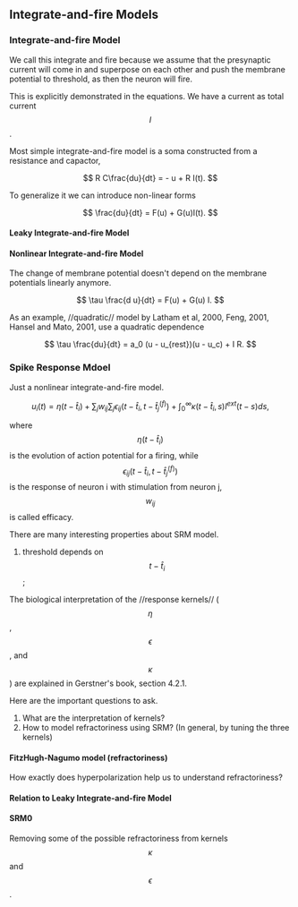 ## Integrate-and-fire Models


### Integrate-and-fire Model

We call this integrate and fire because we assume that the presynaptic current will come in and superpose on each other and push the membrane potential to threshold, as then the neuron will fire.

This is explicitly demonstrated in the equations. We have a current as total current $$I$$.

Most simple integrate-and-fire model is a soma constructed from a resistance and capactor,

$$
R C\frac{du}{dt} = - u + R I(t).
$$

To generalize it we can introduce non-linear forms

$$
\frac{du}{dt} = F(u) + G(u)I(t).
$$


#### Leaky Integrate-and-fire Model

#### Nonlinear Integrate-and-fire Model

The change of membrane potential doesn't depend on the membrane potentials linearly anymore.


$$
\tau \frac{d u}{dt} = F(u) + G(u) I.
$$

As an example, //quadratic// model by Latham et al, 2000, Feng, 2001, Hansel and Mato, 2001, use a quadratic dependence

$$
\tau \frac{du}{dt} = a_0 (u - u_{rest})(u - u_c) + I R.
$$



### Spike Response Mdoel


Just a nonlinear integrate-and-fire model.


$$
u_i(t) = \eta(t-\hat t_i) + \sum_j w_{ij} \sum_j \epsilon_{ij} (t-\hat t_i, t-\hat t_j^{(f)}) + \int_0^\infty \kappa(t-\hat t_i,s) I^{ext}(t-s) ds,
$$

where $$\eta(t-\hat t_i)$$ is the evolution of action potential for a firing, while $$\epsilon_{ij} (t-\hat t_i, t-\hat t_j^{(f)})$$ is the response of neuron i with stimulation from neuron j, $$w_{ij}$$ is called efficacy.


There are many interesting properties about SRM model.

1. threshold depends on $$t-\hat t_i$$;



The biological interpretation of the //response kernels// ($$\eta$$, $$\epsilon$$, and $$\kappa$$) are explained in Gerstner's book, section 4.2.1.

Here are the important questions to ask.

1. What are the interpretation of kernels?
2. How to model refractoriness using SRM? (In general, by tuning the three kernels)


#### FitzHugh-Nagumo model (refractoriness)

How exactly does hyperpolarization help us to understand refractoriness?

#### Relation to Leaky Integrate-and-fire Model

#### SRM0

Removing some of the possible refractoriness from kernels $$\kappa$$ and $$\epsilon$$.
